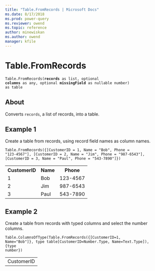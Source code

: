 ```yaml
---
title: "Table.FromRecords | Microsoft Docs"
ms.date: 8/17/2018
ms.prod: power-query
ms.reviewer: owend
ms.topic: reference
author: minewiskan
ms.author: owend
manager: kfile
---
```

# Table.FromRecords
<code>Table.FromRecords(<b>records</b> as list, optional <b>columns</b> as any, optional <b>missingField</b> as nullable number) as table</code>

## About
Converts <code>records</code>, a list of records, into a table.

## Example 1
Create a table from records, using record field names as column names.

<code>Table.FromRecords({[CustomerID = 1, Name = "Bob", Phone = "123-4567"], [CustomerID = 2, Name = "Jim", Phone = "987-6543"], [CustomerID = 3, Name = "Paul", Phone = "543-7890"]})</code>

<table> <tr> <th>CustomerID</th> <th>Name</th> <th>Phone</th> </tr> <tr> <td>1</td> <td>Bob</td> <td>123-4567</td> </tr> <tr> <td>2</td> <td>Jim</td> <td>987-6543</td> </tr> <tr> <td>3</td> <td>Paul</td> <td>543-7890</td> </tr> </table>

## Example 2
Create a table from records with typed columns and select the number columns.

<code>Table.ColumnsOfType(Table.FromRecords({[CustomerID=1, Name="Bob"]}, type table[CustomerID=Number.Type, Name=Text.Type]), {type number})</code>

<table> <tr><td>CustomerID</td></tr> </table>

